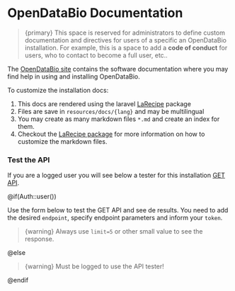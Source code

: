 # OpenDataBio Documentation


> {primary}   This space is reserved for administrators to define custom documentation and directives for users of a specific an OpenDataBio installation. For example, this is a space to add a **code of conduct** for users, who to contact to become a full user, etc..

The <a href="https://opendatabio.github.io" target="__blank" >OpenDataBio site</a> contains the software documentation where you may find help in using and installing OpenDataBio.

To customize the installation docs:

1. This docs are rendered using the laravel [LaRecipe](https://github.com/saleem-hadad/larecipe) package
1. Files are save in `resources/docs/{lang}` and may be multilingual
1. You may create as many markdown files `*.md` and create an index for them.
1. Checkout the [LaRecipe package](https://github.com/saleem-hadad/larecipe) for more information on how to customize the markdown files.


<a name="api_tester"></a>
### Test the API
If you are a logged user you will see below a tester for this installation [GET API](https://opendatabio.github.io/docs/api).

@if(Auth::user())

Use the form below to test the GET API and see de results. You need to add the desired `endpoint`, specify endpoint parameters and inform your `token`.

> {warning} Always use `limit=5` or other small value to see the response.

<larecipe-swagger base-url="{{ env('APP_URL') }}" endpoint="/api/v0/"  default-method='get' has-auth-header=1 ></larecipe-swagger>

@else

> {warning} Must be logged to use the API tester!

@endif
